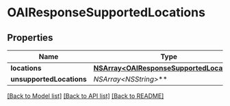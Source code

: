 # OAIResponseSupportedLocations

## Properties
Name | Type | Description | Notes
------------ | ------------- | ------------- | -------------
**locations** | [**NSArray&lt;OAIResponseSupportedLocation&gt;***](OAIResponseSupportedLocation.md) |  | 
**unsupportedLocations** | **NSArray&lt;NSString*&gt;*** |  | 

[[Back to Model list]](../README.md#documentation-for-models) [[Back to API list]](../README.md#documentation-for-api-endpoints) [[Back to README]](../README.md)


